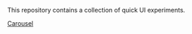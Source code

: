 This repository contains a collection of quick UI experiments.

[Carousel](https://sahiga.github.io/experiments/carousel/)
